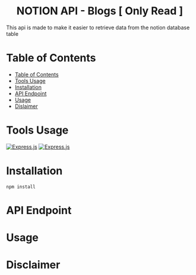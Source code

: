 <h1 align="center"> NOTION API - Blogs [ Only Read ] </h1>
This api is made to make it easier to retrieve data from the notion database table

# Table of Contents

- [Table of Contents](#table-of-contents)
- [Tools Usage](#tools-usage)
- [Installation](#installation)
- [API Endpoint](#api-endpoint)
- [Usage](#usage)
- [Dislaimer](#dislaimer)

# Tools Usage 
[![Express.js](https://img.shields.io/badge/Express.js-000000?style=for-the-badge&logo=express&logoColor=white)](https://www.expressjs.com)
[![Express.js](https://img.shields.io/badge/Notion-000000?style=for-the-badge&logo=notion&logoColor=white)](https://www.notion.io)

# Installation
```
npm install
```

# API Endpoint

# Usage

# Disclaimer
